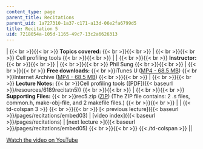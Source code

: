 ```yaml
---
content_type: page
parent_title: Recitations
parent_uid: 1a727310-1a37-c171-a13d-06e2fa6799d5
title: Recitation 5
uid: 7218054a-105d-1165-49c7-13c2a6626313
---
```


|  {{< br >}}{{< br >}} **Topics covered:** {{< br >}}{{< br >}}  |  {{< br >}}{{< br >}} Cell profiling tools {{< br >}}{{< br >}}  |
|  {{< br >}}{{< br >}} **Instructor:** {{< br >}}{{< br >}}  |  {{< br >}}{{< br >}} Phil Sung {{< br >}}{{< br >}}  |  {{< br >}}{{< br >}} **Free downloads:**  {{< br >}}iTunes U ([MP4 - 68.5 MB](http://deimos3.apple.com/WebObjects/Core.woa/Browse/mit.edu.2210868377.02210868382.2210612188?i=1468747563))  {{< br >}}Internet Archive ([MP4 - 68.5 MB](http://www.archive.org/download/MIT6.189IAP07/ocw-6.189-iap07-rec05_300k.mp4)) {{< br >}}{{< br >}}  |  {{< br >}}{{< br >}} **Lecture Notes:**  {{< br >}}Cell profiling tools ([PDF]({{< baseurl >}}/resources/6189recitatn5)) {{< br >}}{{< br >}}  |  {{< br >}}{{< br >}} **Supporting Files:**  {{< br >}}rec5.zip ([ZIP](/courses/electrical-engineering-and-computer-science/6-189-multicore-programming-primer-january-iap-2007/recitations/rec5.zip)) (The ZIP file contains: 2 .s files, common.h, make-obj-file, and 2 makefile files.) {{< br >}}{{< br >}}  |
| {{< td-colspan 3 >}} {{< br >}}{{< br >}} [< previous lecture]({{< baseurl >}}/pages/recitations/embed03) &#124; [video index]({{< baseurl >}}/pages/recitations) &#124; [next lecture >]({{< baseurl >}}/pages/recitations/embed05) {{< br >}}{{< br >}} {{< /td-colspan >}} ||

[Watch the video on YouTube](http://www.youtube.com/v/gIuL_WdfH74&showsearch=0&fs=1&showinfo=0)